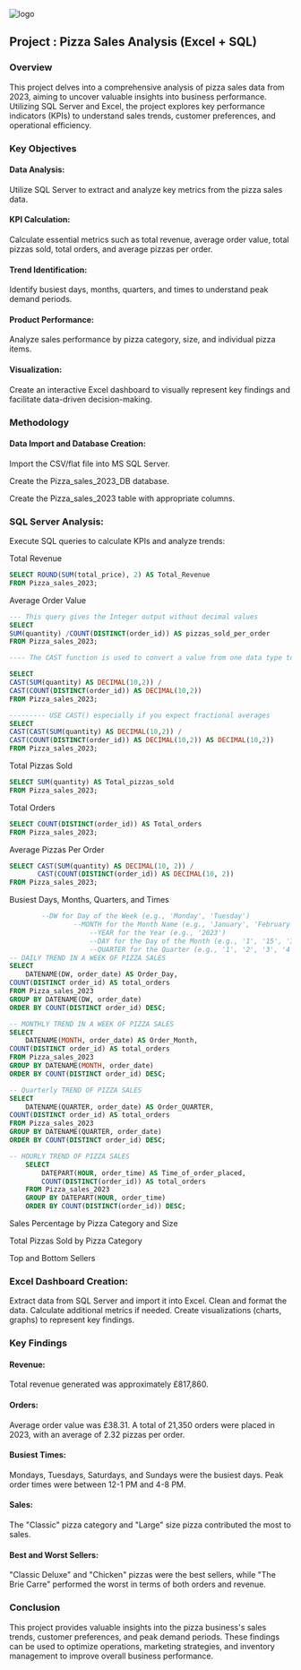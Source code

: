 ![logo](https://github.com/Mgit125/Pizza-Sales-Analysis-2023-Excel-SQL-Project/blob/main/Final%20Pizza%20Sales%20Dashboard.png)

## Project : Pizza Sales Analysis (Excel + SQL)

### Overview

This project delves into a comprehensive analysis of pizza sales data from 2023, aiming to uncover valuable insights into business performance. Utilizing SQL Server and Excel, the project explores key performance indicators (KPIs) to understand sales trends, customer preferences, and operational efficiency.

### Key Objectives

#### Data Analysis: 
Utilize SQL Server to extract and analyze key metrics from the pizza sales data.

#### KPI Calculation: 
Calculate essential metrics such as total revenue, average order value, total pizzas sold, total orders, and average pizzas per order.

#### Trend Identification: 
Identify busiest days, months, quarters, and times to understand peak demand periods.

#### Product Performance: 
Analyze sales performance by pizza category, size, and individual pizza items.

#### Visualization: 
Create an interactive Excel dashboard to visually represent key findings and facilitate data-driven decision-making.

### Methodology

#### Data Import and Database Creation:

Import the CSV/flat file into MS SQL Server.

Create the Pizza_sales_2023_DB database.

Create the Pizza_sales_2023 table with appropriate columns.

### SQL Server Analysis:

Execute SQL queries to calculate KPIs and analyze trends:

Total Revenue

```SQL
SELECT ROUND(SUM(total_price), 2) AS Total_Revenue
FROM Pizza_sales_2023;
```

Average Order Value
```SQL
--- This query gives the Integer output without decimal values 
SELECT 
SUM(quantity) /COUNT(DISTINCT(order_id)) AS pizzas_sold_per_order
FROM Pizza_sales_2023;

---- The CAST function is used to convert a value from one data type to another

SELECT 
CAST(SUM(quantity) AS DECIMAL(10,2)) /
CAST(COUNT(DISTINCT(order_id)) AS DECIMAL(10,2)) 
FROM Pizza_sales_2023;

--------- USE CAST() especially if you expect fractional averages
SELECT 
CAST(CAST(SUM(quantity) AS DECIMAL(10,2)) /
CAST(COUNT(DISTINCT(order_id)) AS DECIMAL(10,2)) AS DECIMAL(10,2)) 
FROM Pizza_sales_2023;

```

Total Pizzas Sold
```SQL
SELECT SUM(quantity) AS Total_pizzas_sold
FROM Pizza_sales_2023;
```

Total Orders
```SQL
SELECT COUNT(DISTINCT(order_id)) AS Total_orders
FROM Pizza_sales_2023;
```

Average Pizzas Per Order
```SQL
SELECT CAST(SUM(quantity) AS DECIMAL(10, 2)) /
       CAST(COUNT(DISTINCT(order_id)) AS DECIMAL(10, 2))
FROM Pizza_sales_2023;
```

Busiest Days, Months, Quarters, and Times
```SQL
        --DW for Day of the Week (e.g., 'Monday', 'Tuesday')
				--MONTH for the Month Name (e.g., 'January', 'February')
					--YEAR for the Year (e.g., '2023')
					--DAY for the Day of the Month (e.g., '1', '15', '31')
					--QUARTER for the Quarter (e.g., '1', '2', '3', '4')
-- DAILY TREND IN A WEEK OF PIZZA SALES 
SELECT 
	DATENAME(DW, order_date) AS Order_Day, 
COUNT(DISTINCT order_id) AS total_orders
FROM Pizza_sales_2023
GROUP BY DATENAME(DW, order_date)
ORDER BY COUNT(DISTINCT order_id) DESC;
```
```SQL
-- MONTHLY TREND IN A WEEK OF PIZZA SALES 
SELECT 
	DATENAME(MONTH, order_date) AS Order_Month, 
COUNT(DISTINCT order_id) AS total_orders
FROM Pizza_sales_2023
GROUP BY DATENAME(MONTH, order_date)
ORDER BY COUNT(DISTINCT order_id) DESC;
```
```SQL
-- Quarterly TREND OF PIZZA SALES 
SELECT 
	DATENAME(QUARTER, order_date) AS Order_QUARTER, 
COUNT(DISTINCT order_id) AS total_orders
FROM Pizza_sales_2023
GROUP BY DATENAME(QUARTER, order_date)
ORDER BY COUNT(DISTINCT order_id) DESC;
```
```SQL
-- HOURLY TREND OF PIZZA SALES 
	SELECT 
		DATEPART(HOUR, order_time) AS Time_of_order_placed, 
		COUNT(DISTINCT(order_id)) AS total_orders
	FROM Pizza_sales_2023
	GROUP BY DATEPART(HOUR, order_time)
	ORDER BY COUNT(DISTINCT(order_id)) DESC;
```

Sales Percentage by Pizza Category and Size

Total Pizzas Sold by Pizza Category

Top and Bottom Sellers

### Excel Dashboard Creation:

Extract data from SQL Server and import it into Excel.
Clean and format the data.
Calculate additional metrics if needed.
Create visualizations (charts, graphs) to represent key findings.

### Key Findings

#### Revenue: 

Total revenue generated was approximately £817,860.

#### Orders: 

Average order value was £38.31. A total of 21,350 orders were placed in 2023, with an average of 2.32 pizzas per order.

#### Busiest Times: 

Mondays, Tuesdays, Saturdays, and Sundays were the busiest days. Peak order times were between 12-1 PM and 4-8 PM.

#### Sales: 

The "Classic" pizza category and "Large" size pizza contributed the most to sales.

#### Best and Worst Sellers: 

"Classic Deluxe" and "Chicken" pizzas were the best sellers, while "The Brie Carre" performed the worst in terms of both orders and revenue.

### Conclusion

This project provides valuable insights into the pizza business's sales trends, customer preferences, and peak demand periods. These findings can be used to optimize operations, marketing strategies, and inventory management to improve overall business performance.
